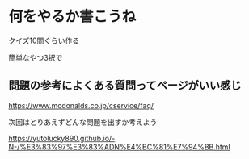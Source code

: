 # 何をやるか書こうね

クイズ10問ぐらい作る

簡単なやつ3択で

## 問題の参考によくある質問ってページがいい感じ

https://www.mcdonalds.co.jp/cservice/faq/

次回はとりあえずどんな問題を出すか考えよう

https://yutolucky890.github.io/-N-/%E3%83%97%E3%83%ADN%E4%BC%81%E7%94%BB.html